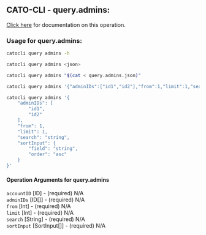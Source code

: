 
## CATO-CLI - query.admins:
[Click here](https://api.catonetworks.com/documentation/#query-query.admins) for documentation on this operation.

### Usage for query.admins:

```bash
catocli query admins -h

catocli query admins <json>

catocli query admins "$(cat < query.admins.json)"

catocli query admins '{"adminIDs":["id1","id2"],"from":1,"limit":1,"search":"string","sortInput":{"field":"string","order":"asc"}}'

catocli query admins '{
    "adminIDs": [
        "id1",
        "id2"
    ],
    "from": 1,
    "limit": 1,
    "search": "string",
    "sortInput": {
        "field": "string",
        "order": "asc"
    }
}'
```

#### Operation Arguments for query.admins ####

`accountID` [ID] - (required) N/A    
`adminIDs` [ID[]] - (required) N/A    
`from` [Int] - (required) N/A    
`limit` [Int] - (required) N/A    
`search` [String] - (required) N/A    
`sortInput` [SortInput[]] - (required) N/A    
